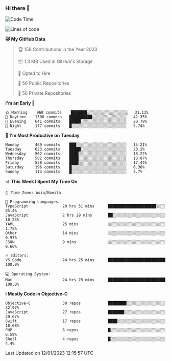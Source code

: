 ### Hi there 👋

<!--START_SECTION:waka-->
![Code Time](http://img.shields.io/badge/Code%20Time-3%2C538%20hrs%2047%20mins-blue)

![Lines of code](https://img.shields.io/badge/From%20Hello%20World%20I%27ve%20Written-2%20Million%20lines%20of%20code-blue)

**🐱 My GitHub Data** 

> 🏆 159 Contributions in the Year 2023
 > 
> 📦 1.3 MB Used in GitHub's Storage 
 > 
> 💼 Opted to Hire
 > 
> 📜 56 Public Repositories 
 > 
> 🔑 56 Private Repositories  
 > 
**I'm an Early 🐤** 

```text
🌞 Morning    960 commits    ███████░░░░░░░░░░░░░░░░░░   31.13% 
🌆 Daytime    1306 commits   ██████████░░░░░░░░░░░░░░░   42.35% 
🌃 Evening    641 commits    █████░░░░░░░░░░░░░░░░░░░░   20.78% 
🌙 Night      177 commits    █░░░░░░░░░░░░░░░░░░░░░░░░   5.74%

```
📅 **I'm Most Productive on Tuesday** 

```text
Monday       469 commits    ███░░░░░░░░░░░░░░░░░░░░░░   15.21% 
Tuesday      623 commits    █████░░░░░░░░░░░░░░░░░░░░   20.2% 
Wednesday    562 commits    ████░░░░░░░░░░░░░░░░░░░░░   18.22% 
Thursday     582 commits    ████░░░░░░░░░░░░░░░░░░░░░   18.87% 
Friday       538 commits    ████░░░░░░░░░░░░░░░░░░░░░   17.44% 
Saturday     196 commits    █░░░░░░░░░░░░░░░░░░░░░░░░   6.36% 
Sunday       114 commits    █░░░░░░░░░░░░░░░░░░░░░░░░   3.7%

```


📊 **This Week I Spent My Time On** 

```text
⌚︎ Time Zone: Asia/Manila

💬 Programming Languages: 
TypeScript               20 hrs 51 mins      █████████████████████░░░░   85.4% 
JavaScript               2 hrs 29 mins       ██░░░░░░░░░░░░░░░░░░░░░░░   10.23% 
YAML                     25 mins             ░░░░░░░░░░░░░░░░░░░░░░░░░   1.75% 
Other                    14 mins             ░░░░░░░░░░░░░░░░░░░░░░░░░   0.97% 
JSON                     9 mins              ░░░░░░░░░░░░░░░░░░░░░░░░░   0.66%

🔥 Editors: 
VS Code                  24 hrs 25 mins      █████████████████████████   100.0%

💻 Operating System: 
Mac                      24 hrs 25 mins      █████████████████████████   100.0%

```

**I Mostly Code in Objective-C** 

```text
Objective-C              30 repos            ████████░░░░░░░░░░░░░░░░░   32.97% 
JavaScript               27 repos            ███████░░░░░░░░░░░░░░░░░░   29.67% 
Swift                    17 repos            ████░░░░░░░░░░░░░░░░░░░░░   18.68% 
PHP                      6 repos             █░░░░░░░░░░░░░░░░░░░░░░░░   6.59% 
Shell                    4 repos             █░░░░░░░░░░░░░░░░░░░░░░░░   4.4%

```



 Last Updated on 12/01/2023 12:15:57 UTC
<!--END_SECTION:waka-->


<!--
**rad182/rad182** is a ✨ _special_ ✨ repository because its `README.md` (this file) appears on your GitHub profile.

Here are some ideas to get you started:

- 🔭 I’m currently working on ...
- 🌱 I’m currently learning ...
- 👯 I’m looking to collaborate on ...
- 🤔 I’m looking for help with ...
- 💬 Ask me about ...
- 📫 How to reach me: ...
- 😄 Pronouns: ...
- ⚡ Fun fact: ...
-->
